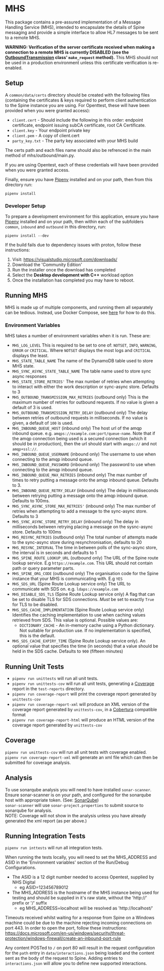 # MHS

This package contains a pre-assured implementation of a Message Handling Service (MHS), intended to encapsulate the
details of Spine messaging and provide a simple interface to allow HL7 messages to be sent to a remote MHS.

**WARNING: Verification of the server certificate received when making a connection to a remote MHS is currently
DISABLED (see the [OutboundTransmission](./outbound/outbound/transmission/outbound_transmission.py) class'
`make_request` method).** This MHS should not be used in a production environment unless this certificate verification
is re-enabled.

## Setup
A `common/data/certs` directory should be created with the following files (containing the certificates & keys required to
perform client authentication to the Spine instance you are using. For Openttest, these will have been provided when you
were granted access):
- `client.cert` - Should include the following in this order: endpoint certificate, endpoint issuing subCA certificate,
root CA Certificate.
- `client.key` - Your endpoint private key
- `client.pem` - A copy of client.cert
- `party_key.txt` - The party key associated with your MHS build

The certs path and each files name should also be refrenced in the main method of mhs/outbound/main.py.

If you are using Opentest, each of these credentials will have been provided when you were granted access.

Finally, ensure you have [Pipenv](https://docs.pipenv.org/en/latest/) installed and on your path, then from this
directory run:
```
pipenv install
```

### Developer Setup
To prepare a development environment for this application, ensure you have [Pipenv](https://docs.pipenv.org/en/latest/)
installed and on your path, then within each of the subfolders `common`, `inbound` and `outbound` in this directory, run:
```
pipenv install --dev
```

If the build fails due to dependency issues with proton, follow these instructions:
1) Visit: https://visualstudio.microsoft.com/downloads/
2) Download the 'Community Edition'
3) Run the installer once the download has completed
4) Select the **Desktop development with C++** workload option
5) Once the installation has completed you may have to reboot.


## Running MHS
MHS is made up of multiple components, and running them all separately can be tedious. Instead, use Docker Compose, see [here](../README.md) for how to do this.

### Environment Variables
MHS takes a number of environment variables when it is run. These are:
* `MHS_LOG_LEVEL` This is required to be set to one of: `NOTSET`, `INFO`, `WARNING`, `ERROR` or `CRITICAL`. Where `NOTSET` displays the most logs and `CRITICAL` displays the least.
* `MHS_STATE_TABLE_NAME` The name of the DynamoDB table used to store MHS state.
* `MHS_SYNC_ASYNC_STATE_TABLE_NAME` The table name used to store sync async responses 
* `MHS_STATE_STORE_RETRIES'` The max number of retries when attempting to interact with either the work description or sync-async store. Defaults to 3 
* `MHS_OUTBOUND_TRANSMISSION_MAX_RETRIES` (outbound only) This is the maximum number of retries for outbound requests. If no value is given a default of 3 is used.
* `MHS_OUTBOUND_TRANSMISSION_RETRY_DELAY` (outbound only) The delay between retries of outbound requests in milliseconds. If no value is given, a default of `100` is used.
* `MHS_INBOUND_QUEUE_HOST` (inbound only) The host url of the amqp inbound queue. e.g. `amqps://example.com:port/queue-name`. Note that if the amqp connection being used is a secured connection (which it should be in production), then the url should start with `amqps://` and not `amqp+ssl://`.
* `MHS_INBOUND_QUEUE_USERNAME` (inbound only) The username to use when connecting to the amqp inbound queue.
* `MHS_INBOUND_QUEUE_PASSWORD` (inbound only) The password to use when connecting to the amqp inbound queue.
* `MHS_INBOUND_QUEUE_MAX_RETRIES` (inbound only) The max number of times to retry putting a message onto the amqp inbound queue. Defaults to 3.
* `MHS_INBOUND_QUEUE_RETRY_DELAY` (inbound only) The delay in milliseconds between retrying putting a message onto the amqp inbound queue. Defaults to 100ms.
* `MHS_SYNC_ASYNC_STORE_MAX_RETRIES'` (inbound only) The max number of retries when attempting to add a message to the sync-async store. Defaults to 3 
* `MHS_SYNC_ASYNC_STORE_RETRY_DELAY` (inbound only) The delay in milliseconds between retrying placing a message on the sysnc-async store. Defaults to 100ms
* `MHS_RESYNC_RETRIES` (outbound only) The total number of attempts made to the sync-async store during resynchronisation, defaults to 20
* `MHS_RESYNC_INTERVAL` The time in between polls of the sync-async store, the interval is in seconds and defaults to 1
* `MHS_SPINE_ROUTE_LOOKUP_URL` (outbound only) The URL of the Spine route lookup service. E.g `https://example.com`. This URL should not contain path or query parameter parts.
* `MHS_SPINE_ORG_CODE` (outbound only) The organisation code for the Spine instance that your MHS is communicating with. E.g `YES`
* `MHS_SDS_URL` (Spine Route Lookup service only) The URL to communicate with SDS on. e.g. `ldaps://example.com`
* `MHS_DISABLE_SDS_TLS` (Spine Route Lookup service only) A flag that can be set to disable TLS for SDS connections.
*Must* be set to exactly `True` for TLS to be disabled.
* `MHS_SDS_CACHE_IMPLEMENTATION` (Spine Route Lookup service only) Identifies the caching implementation to use when
caching values retrieved from SDS. This value is optional. Possible values are:
    * `DICTIONARY_CACHE` - An in-memory cache using a Python dictionary. Not suitable for production use. If no
    implementation is specified, this is the default.
* `MHS_SDS_CACHE_EXPIRY_TIME` (Spine Route Lookup service only). An optional value that specifies the time (in seconds)
that a value should be held in the SDS cache. Defaults to `900` (fifteen minutes)

## Running Unit Tests
- `pipenv run unittests` will run all unit tests.
- `pipenv run unittests-cov` will run all unit tests, generating a [Coverage](https://coverage.readthedocs.io/) report
in the `test-reports` directory.
- `pipenv run coverage-report` will print the coverage report generated by `unittests-cov`
- `pipenv run coverage-report-xml` will produce an XML version of the coverage report generated by `unittests-cov`, in a
[Cobertura](http://cobertura.github.io/cobertura/) compatible format
- `pipenv run coverage-report-html` will produce an HTML version of the coverage report generated by `unittests-cov`

## Coverage
`pipenv run unittests-cov` will run all unit tests with coverage enabled. \
`pipenv run coverage-report-xml` will generate an xml file which can then be submitted for coverage analysis.

## Analysis
To use sonarqube analysis you will need to have installed `sonar-scanner`. \
Ensure sonar-scanner is on your path, and configured for the sonarqube host with appropriate token.
 (See: [SonarQube](https://gpitbjss.atlassian.net/wiki/x/XQFfXQ))\
`sonar-scanner` will use `sonar-project.properties` to submit source to sonarqube for analysis. \
NOTE: Coverage will not show in the analysis unless you have already generated the xml report (as per above.)

## Running Integration Tests
`pipenv run inttests` will run all integration tests.

When running the tests locally, you will need to set the MHS_ADDRESS and ASID in the 'Environment variables' section of
 the Run/Debug Configurations.
- The ASID is a 12 digit number needed to access Opentest, supplied by NHS Digital
    - eg ASID=123456789012
- The MHS_ADDRESS is the hostname of the MHS instance being used for testing and should be supplied in it's raw state,
 without the 'http://' prefix or '/' suffix
    - eg MHS_ADDRESS=localhost will be resolved as 'http://localhost/'

Timeouts received whilst waiting for a response from Spine on a Windows machine could be due to the machine rejecting incoming connections on port 443. In order to open the port, follow these instructions:
https://docs.microsoft.com/en-us/windows/security/threat-protection/windows-firewall/create-an-inbound-port-rule

Any content POSTed to `/` on port 80 will result in the request configuration for the `path` entry in
`data/interactions.json` being loaded and the content sent as the body of the request to Spine. Adding entries to
`interactions.json` will allow you to define new supported interactions.


